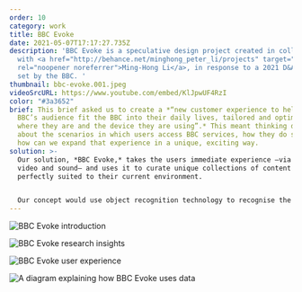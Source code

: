 ```yaml
---
order: 10
category: work
title: BBC Evoke
date: 2021-05-07T17:17:27.735Z
description: 'BBC Evoke is a speculative design project created in collaboration
  with <a href="http://behance.net/minghong_peter_li/projects" target="_blank"
  rel="noopener noreferrer">Ming-Hong Li</a>, in response to a 2021 D&AD brief
  set by the BBC. '
thumbnail: bbc-evoke.001.jpeg
videoSrcURL: https://www.youtube.com/embed/KlJpwUF4RzI
color: "#3a3652"
brief: This brief asked us to create a *“new customer experience to help the
  BBC’s audience fit the BBC into their daily lives, tailored and optimised to
  where they are and the device they are using”.* This meant thinking deeply
  about the scenarios in which users access BBC services, how they do so, and
  how can we expand that experience in a unique, exciting way.
solution: >-
  Our solution, *BBC Evoke,* takes the users immediate experience —via real-time
  video and sound— and uses it to curate unique collections of content that are
  perfectly suited to their current environment. 


  Our concept would use object recognition technology to recognise the users' environment and select BBC content that relates specifically to those observations. This experience is transparent, the user is always given feedback on how their content is being curated, avoiding the need for intrusive data collection.
---
```


![BBC Evoke introduction](/media/bbc-evoke.002.jpeg "BBC Evoke introduction")

![BBC Evoke research insights](/media/bbc-evoke.003.jpeg "BBC Evoke research insights")

![BBC Evoke user experience](/media/bbc-evoke.004.jpeg "BBC Evoke user experience")

![A diagram explaining how BBC Evoke uses data](/media/bbc-evoke.005.jpeg "A diagram explaining how BBC Evoke uses data")